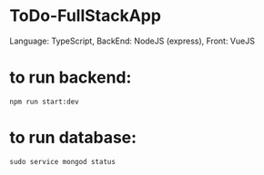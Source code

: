 # ToDo-FullStackApp
Language: TypeScript,  BackEnd:  NodeJS (express), Front: VueJS


# to run backend:
```
npm run start:dev

```
# to run database:

```
sudo service mongod status

```
